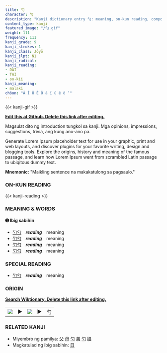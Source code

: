 ```yaml
---
title: 勺
character: 勺
description: "Kanji dictionary entry 勺: meaning, on-kun reading, compounds, origin, related kanji"
content_type: kanji
featured_image: "/勺.gif"
weight: 111
frequency: 111
kanji_grade: 9
kanji_strokes: 1
kanji_class: Jōyō
kanji_jlpt: N1
kanji_radical: 
kanji_reading: 
- DAI
- TAI
- oo-kii
kanji_meaning:
- malaki
chōon: "Ā Ī Ū Ē Ō ā ī ū ē ō ’"
---
```

[//]: # (Don't edit the line below. Kanji animated GIF code is automatically generated.)
{{< kanji-gif >}}

[//]: # (Edit below this line.)

**[Edit this at Github. Delete this link after editing.](https://github.com/tim0g/tim/tree/main/content/kanji/勺/index.md)**

Magsulat dito ng introduction tungkol sa kanji. Mga opinions, impressions, suggestions, trivia, ang kung ano-ano pa.

Generate Lorem Ipsum placeholder text for use in your graphic, print and web layouts, and discover plugins for your favorite writing, design and blogging tools. Explore the origins, history and meaning of the famous passage, and learn how Lorem Ipsum went from scrambled Latin passage to ubiqitous dummy text.
 
**Mnemonic:** "Maikling sentence na makakatulong sa pagsaulo."

### ON-KUN READING

[//]: # (Don't edit the line below. ON-KUN READING code is automatically generated.)
{{< kanji-reading >}}

### MEANING & WORDS

#### ➊ **Ibig sabihin**
  - [勺](../勺)[勺](../勺)　***reading***　meaning
  - [勺](../勺)[勺](../勺)　***reading***　meaning
  - [勺](../勺)[勺](../勺)　***reading***　meaning
  - [勺](../勺)[勺](../勺)　***reading***　meaning

### SPECIAL READING
  - [勺](../勺)[勺](../勺)　***reading***　meaning

### ORIGIN

**[Search Wiktionary. Delete this link after editing.](https://wiktionary.org/wiki/勺)**
<table class="kanji-table"><tr><td>
<img src="60px-勺-bronze.svg.png">
</td><td>▶</td><td>
<img src="60px-勺-oracle.svg.png">
</td><td>▶</td>
<td class="kanji-origin">勺</td>
</tr></table>

### RELATED KANJI
- Miyembro ng pamilya: [父](../父) [母](../母) [勺](../勺) [弟](../弟) [勺](../勺) [娘](../娘)
- Magkatulad ng ibig sabihin: [日](../日)

